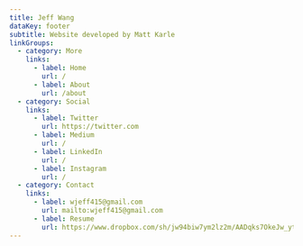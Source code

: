 ```yaml
---
title: Jeff Wang
dataKey: footer
subtitle: Website developed by Matt Karle
linkGroups:
  - category: More
    links:
      - label: Home
        url: /
      - label: About
        url: /about
  - category: Social
    links:
      - label: Twitter
        url: https://twitter.com
      - label: Medium
        url: /
      - label: LinkedIn
        url: /
      - label: Instagram
        url: /
  - category: Contact
    links:
      - label: wjeff415@gmail.com
        url: mailto:wjeff415@gmail.com
      - label: Resume
        url: https://www.dropbox.com/sh/jw94biw7ym2lz2m/AADqks7OkeJw_ytxuoECQp66a?dl=0&preview=resume.pdf
---
```

